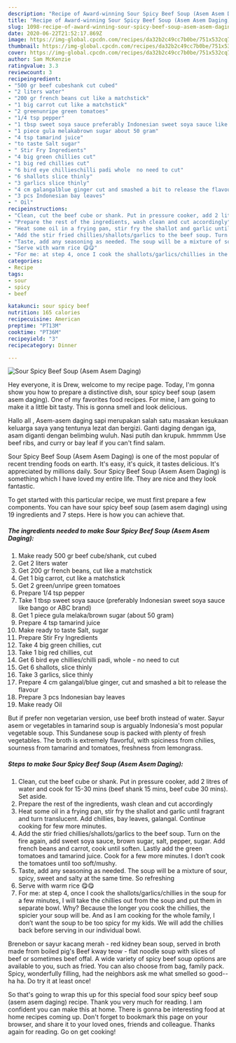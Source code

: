 ```yaml
---
description: "Recipe of Award-winning Sour Spicy Beef Soup (Asem Asem Daging)"
title: "Recipe of Award-winning Sour Spicy Beef Soup (Asem Asem Daging)"
slug: 1098-recipe-of-award-winning-sour-spicy-beef-soup-asem-asem-daging
date: 2020-06-22T21:52:17.869Z
image: https://img-global.cpcdn.com/recipes/da32b2c49cc7b0be/751x532cq70/sour-spicy-beef-soup-asem-asem-daging-recipe-main-photo.jpg
thumbnail: https://img-global.cpcdn.com/recipes/da32b2c49cc7b0be/751x532cq70/sour-spicy-beef-soup-asem-asem-daging-recipe-main-photo.jpg
cover: https://img-global.cpcdn.com/recipes/da32b2c49cc7b0be/751x532cq70/sour-spicy-beef-soup-asem-asem-daging-recipe-main-photo.jpg
author: Sam McKenzie
ratingvalue: 3.3
reviewcount: 3
recipeingredient:
- "500 gr beef cubeshank cut cubed"
- "2 liters water"
- "200 gr french beans cut like a matchstick"
- "1 big carrot cut like a matchstick"
- "2 greenunripe green tomatoes"
- "1/4 tsp pepper"
- "1 tbsp sweet soya sauce preferably Indonesian sweet soya sauce like bango or ABC brand"
- "1 piece gula melakabrown sugar about 50 gram"
- "4 tsp tamarind juice"
- "to taste Salt sugar"
- " Stir Fry Ingredients"
- "4 big green chillies cut"
- "1 big red chillies cut"
- "6 bird eye chillieschilli padi whole  no need to cut"
- "6 shallots slice thinly"
- "3 garlics slice thinly"
- "4 cm galangalblue ginger cut and smashed a bit to release the flavour"
- "3 pcs Indonesian bay leaves"
- " Oil"
recipeinstructions:
- "Clean, cut the beef cube or shank. Put in pressure cooker, add 2 litres of water and cook for 15-30 mins (beef shank 15 mins, beef cube 30 mins). Set aside."
- "Prepare the rest of the ingredients, wash clean and cut accordingly"
- "Heat some oil in a frying pan, stir fry the shallot and garlic until fragrant and turn translucent. Add chillies, bay leaves, galangal. Continue cooking for few more minutes."
- "Add the stir fried chillies/shallots/garlics to the beef soup. Turn on the fire again, add sweet soya sauce, brown sugar, salt, pepper, sugar. Add french beans and carrot, cook until soften. Lastly add the green tomatoes and tamarind juice. Cook for a few more minutes. I don’t cook the tomatoes until too soft/mushy."
- "Taste, add any seasoning as needed. The soup will be a mixture of sour, spicy, sweet and salty at the same time. So refreshing"
- "Serve with warm rice 😋😋"
- "For me: at step 4, once I cook the shallots/garlics/chillies in the soup for a few minutes, I will take the chillies out from the soup and put them in separate bowl. Why? Because the longer you cook the chillies, the spicier your soup will be. And as I am cooking for the whole family, I don’t want the soup to be too spicy for my kids. We will add the chillies back before serving in our individual bowl."
categories:
- Recipe
tags:
- sour
- spicy
- beef

katakunci: sour spicy beef 
nutrition: 165 calories
recipecuisine: American
preptime: "PT13M"
cooktime: "PT36M"
recipeyield: "3"
recipecategory: Dinner

---
```



![Sour Spicy Beef Soup (Asem Asem Daging)](https://img-global.cpcdn.com/recipes/da32b2c49cc7b0be/751x532cq70/sour-spicy-beef-soup-asem-asem-daging-recipe-main-photo.jpg)

Hey everyone, it is Drew, welcome to my recipe page. Today, I'm gonna show you how to prepare a distinctive dish, sour spicy beef soup (asem asem daging). One of my favorites food recipes. For mine, I am going to make it a little bit tasty. This is gonna smell and look delicious.

Hallo all , Asem-asem daging sapi merupakan salah satu masakan kesukaan keluarga saya yang tentunya lezat dan bergizi. Ganti daging dengan iga, asam diganti dengan belimbing wuluh. Nasi putih dan krupuk. hmmmm Use beef ribs, and curry or bay leaf if you can&#39;t find salam.

Sour Spicy Beef Soup (Asem Asem Daging) is one of the most popular of recent trending foods on earth. It's easy, it's quick, it tastes delicious. It's appreciated by millions daily. Sour Spicy Beef Soup (Asem Asem Daging) is something which I have loved my entire life. They are nice and they look fantastic.


To get started with this particular recipe, we must first prepare a few components. You can have sour spicy beef soup (asem asem daging) using 19 ingredients and 7 steps. Here is how you can achieve that.

<!--inarticleads1-->

##### The ingredients needed to make Sour Spicy Beef Soup (Asem Asem Daging):

1. Make ready 500 gr beef cube/shank, cut cubed
1. Get 2 liters water
1. Get 200 gr french beans, cut like a matchstick
1. Get 1 big carrot, cut like a matchstick
1. Get 2 green/unripe green tomatoes
1. Prepare 1/4 tsp pepper
1. Take 1 tbsp sweet soya sauce (preferably Indonesian sweet soya sauce like bango or ABC brand)
1. Get 1 piece gula melaka/brown sugar (about 50 gram)
1. Prepare 4 tsp tamarind juice
1. Make ready to taste Salt, sugar
1. Prepare  Stir Fry Ingredients
1. Take 4 big green chillies, cut
1. Take 1 big red chillies, cut
1. Get 6 bird eye chillies/chilli padi, whole - no need to cut
1. Get 6 shallots, slice thinly
1. Take 3 garlics, slice thinly
1. Prepare 4 cm galangal/blue ginger, cut and smashed a bit to release the flavour
1. Prepare 3 pcs Indonesian bay leaves
1. Make ready  Oil


But if prefer non vegetarian version, use beef broth instead of water. Sayur asem or vegetables in tamarind soup is arguably Indonesia&#39;s most popular vegetable soup. This Sundanese soup is packed with plenty of fresh vegetables. The broth is extremely flavorful, with spiciness from chilies, sourness from tamarind and tomatoes, freshness from lemongrass. 

<!--inarticleads2-->

##### Steps to make Sour Spicy Beef Soup (Asem Asem Daging):

1. Clean, cut the beef cube or shank. Put in pressure cooker, add 2 litres of water and cook for 15-30 mins (beef shank 15 mins, beef cube 30 mins). Set aside.
1. Prepare the rest of the ingredients, wash clean and cut accordingly
1. Heat some oil in a frying pan, stir fry the shallot and garlic until fragrant and turn translucent. Add chillies, bay leaves, galangal. Continue cooking for few more minutes.
1. Add the stir fried chillies/shallots/garlics to the beef soup. Turn on the fire again, add sweet soya sauce, brown sugar, salt, pepper, sugar. Add french beans and carrot, cook until soften. Lastly add the green tomatoes and tamarind juice. Cook for a few more minutes. I don’t cook the tomatoes until too soft/mushy.
1. Taste, add any seasoning as needed. The soup will be a mixture of sour, spicy, sweet and salty at the same time. So refreshing
1. Serve with warm rice 😋😋
1. For me: at step 4, once I cook the shallots/garlics/chillies in the soup for a few minutes, I will take the chillies out from the soup and put them in separate bowl. Why? Because the longer you cook the chillies, the spicier your soup will be. And as I am cooking for the whole family, I don’t want the soup to be too spicy for my kids. We will add the chillies back before serving in our individual bowl.


Brenebon or sayur kacang merah - red kidney bean soup, served in broth made from boiled pig&#39;s Beef kway teow - flat noodle soup with slices of beef or sometimes beef offal. A wide variety of spicy beef soup options are available to you, such as fried. You can also choose from bag, family pack. Spicy, wonderfully filling, had the neighbors ask me what smelled so good--ha ha. Do try it at least once! 

So that's going to wrap this up for this special food sour spicy beef soup (asem asem daging) recipe. Thank you very much for reading. I am confident you can make this at home. There is gonna be interesting food at home recipes coming up. Don't forget to bookmark this page on your browser, and share it to your loved ones, friends and colleague. Thanks again for reading. Go on get cooking!
